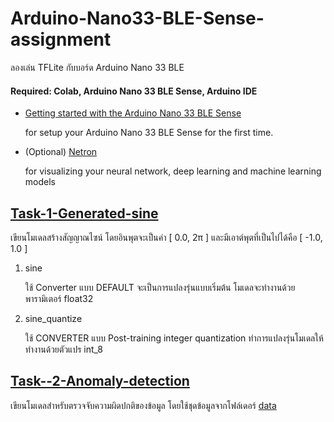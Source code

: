 # Arduino-Nano33-BLE-Sense-assignment

<p> ลองเล่น TFLite กับบอร์ด Arduino Nano 33 BLE </p>
<h4><b>Required:</b> Colab, Arduino Nano 33 BLE Sense, Arduino IDE</h4>

- [Getting started with the Arduino Nano 33 BLE Sense](https://www.arduino.cc/en/Guide/NANO33BLESense#use-your-arduino-nano-33-ble-sense-on-the-arduino-web-ide)<p>
for setup your Arduino Nano 33 BLE Sense for the first time. 
</p>

- (Optional) [Netron](https://github.com/lutzroeder/netron) <p>
for visualizing your  neural network, deep learning and machine learning models
</p>

## [Task-1-Generated-sine](Task-1-Generated-sine)
 เขียนโมเดลสร้างสัญญาณไซน์ โดยอินพุตจะเป็นค่า [ 0.0, 2π ] และมีเอาต์พุตที่เป็นไปได้คือ [ -1.0, 1.0 ]

1. sine <p> ใช้ Converter แบบ DEFAULT จะเป็นการแปลงรุ่นแบบเริ่มต้น โมเดลจะทำงานด้วยพารามิเตอร์ float32</p>
2. sine_quantize <p> ใช้ CONVERTER แบบ Post-training integer quantization ทำการแปลงรุ่นโมเดลให้ทำงานด้วยตัวแปร int_8</p>


## [Task--2-Anomaly-detection](Task-2-Autoencoder)
 เขียนโมเดลสำหรับตรวจจับความผิดปกติของข้อมูล โดยใช้ชุดข้อมูลจากโฟล์เดอร์ [data](data)
